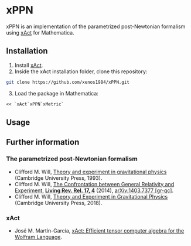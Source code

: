 # xPPN

xPPN is an implementation of the parametrized post-Newtonian formalism using [xAct] for Mathematica.

## Installation

1. Install [xAct].
2. Inside the xAct installation folder, clone this repository:
```bash
git clone https://github.com/xenos1984/xPPN.git
```
3. Load the package in Mathematica:
```mathematica
<< `xAct`xPPN`xMetric`
```

## Usage

## Further information

### The parametrized post-Newtonian formalism

* Clifford M. Will, [Theory and experiment in gravitational physics](http://inspirehep.net/record/357130) (Cambridge University Press, 1993).
* Clifford M. Will, [The Confrontation between General Relativity and Experiment](http://inspirehep.net/record/1287712), [**Living Rev. Rel. 17, 4**](http://doi.org/10.12942/lrr-2014-4) (2014), [arXiv:1403.7377 [gr-qc]](http://arxiv.org/abs/arXiv:1403.7377).
* Clifford M. Will, [Theory and Experiment in Gravitational Physics](http://inspirehep.net/record/1700339) (Cambridge University Press, 2018).

### xAct

* José M. Martín-García, [xAct: Efficient tensor computer algebra for the Wolfram Language][xAct].

[xAct]: http://www.xact.es
